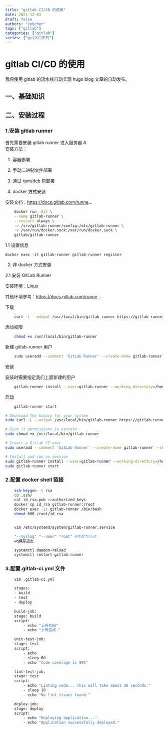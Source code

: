 ```yaml
---
title: "gitlab CI/CD 的使用"
date: 2021-12-03
draft: false
authors: "jobcher"
tags: ["gitlab"]
categories: ["gitlab"]
series: ["git入门系列"]
---
```


# gitlab CI/CD 的使用

我将使用 gitlab 的流水线自动实现 hugo blog 文章的自动发布。

## 一、基础知识

## 二、安装过程

### 1.安装 gitlab runner

首先需要安装 gitlab runner 进入服务器 A  
安装方法：

1. 容器部署
2. 手动二进制文件部署
3. 通过 rpm/deb 包部署

4. docker 方式安装

安装文档：https://docs.gitlab.com/runne...

```sh
    docker run -dit \
    --name gitlab-runner \
    --restart always \
    -v /srv/gitlab-runner/config:/etc/gitlab-runner \
    -v /var/run/docker.sock:/var/run/docker.sock \
    gitlab/gitlab-runner
```

1.1 设置信息

    docker exec -it gitlab-runner gitlab-runner register

2. 非 docker 方式安装

2.1 安装 GitLab Runner

安装环境：Linux

其他环境参考：https://docs.gitlab.com/runne...

下载

```sh
    curl -L --output /usr/local/bin/gitlab-runner https://gitlab-runner-downloads.s3.amazonaws.com/latest/binaries/gitlab-runner-linux-amd64
```

添加权限

```sh
    chmod +x /usr/local/bin/gitlab-runner
```

新建 gitlab-runner 用户

```sh
    sudo useradd --comment 'GitLab Runner' --create-home gitlab-runner --shell /bin/bash
```

安装

安装时需要指定我们上面新建的用户

```sh
    gitlab-runner install --user=gitlab-runner --working-directory=/home/gitlab-runner
```

启动

```sh
    gitlab-runner start
```

```sh
# Download the binary for your system
sudo curl -L --output /usr/local/bin/gitlab-runner https://gitlab-runner-downloads.s3.amazonaws.com/latest/binaries/gitlab-runner-linux-amd64

# Give it permissions to execute
sudo chmod +x /usr/local/bin/gitlab-runner

# Create a GitLab CI user
sudo useradd --comment 'GitLab Runner' --create-home gitlab-runner --shell /bin/bash

# Install and run as service
sudo gitlab-runner install --user=gitlab-runner --working-directory=/home/gitlab-runner
sudo gitlab-runner start
```

### 2.配置 docker shell 链接

```sh
    ssh-keygen -t rsa
    cd .ssh/
    cat id_rsa.pub >>authorized_keys
    docker cp id_rsa gitlab-runner:/root
    docker exec -it gitlab-runner /bin/bash
    chmod 600 /root/id_rsa


    vim /etc/systemd/system/gitlab-runner.service

    "--syslog" "--user" "root" #修改为root
    wq保存退出

    systemctl daemon-reload
    systemctl restart gitlab-runner
```

### 3.配置.gitlab-ci.yml 文件

```sh
    vim .gitlab-ci.yml

    stages:
    - build
    - test
    - deploy

    build-job:
    stage: build
    script:
        - echo "上传代码"
        - echo "上传完成."

    unit-test-job:
    stage: test
    script:
        - echo
        - sleep 60
        - echo "Code coverage is 90%"

    lint-test-job:
    stage: test
    script:
        - echo "Linting code... This will take about 10 seconds."
        - sleep 10
        - echo "No lint issues found."

    deploy-job:
    stage: deploy
    script:
        - echo "Deploying application..."
        - echo "Application successfully deployed."
```
